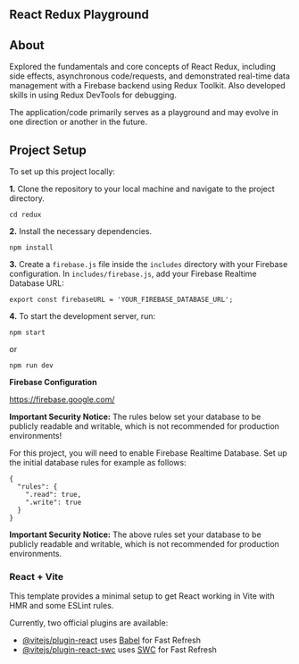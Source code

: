 ## React Redux Playground

## About

Explored the fundamentals and core concepts of React Redux, including side effects, asynchronous code/requests, and demonstrated real-time data management with a Firebase backend using Redux Toolkit. Also developed skills in using Redux DevTools for debugging.

The application/code primarily serves as a playground and may evolve in one direction or another in the future.

## Project Setup

To set up this project locally:

**1.** Clone the repository to your local machine and navigate to the project directory.

```
cd redux
```

**2.** Install the necessary dependencies.

```
npm install
```

**3.** Create a `firebase.js` file inside the `includes` directory with your Firebase configuration. In `includes/firebase.js`, add your Firebase Realtime Database URL:

```
export const firebaseURL = 'YOUR_FIREBASE_DATABASE_URL';
```

**4.** To start the development server, run:

```
npm start
```

or

```
npm run dev
```

**Firebase Configuration**

https://firebase.google.com/

**Important Security Notice:** The rules below set your database to be publicly readable and writable, which is not recommended for production environments!

For this project, you will need to enable Firebase Realtime Database. Set up the initial database rules for example as follows:

```
{
  "rules": {
    ".read": true,
    ".write": true
  }
}
```

**Important Security Notice:** The above rules set your database to be publicly readable and writable, which is not recommended for production environments.

### React + Vite

This template provides a minimal setup to get React working in Vite with HMR and some ESLint rules.

Currently, two official plugins are available:

- [@vitejs/plugin-react](https://github.com/vitejs/vite-plugin-react/blob/main/packages/plugin-react/README.md) uses [Babel](https://babeljs.io/) for Fast Refresh
- [@vitejs/plugin-react-swc](https://github.com/vitejs/vite-plugin-react-swc) uses [SWC](https://swc.rs/) for Fast Refresh

